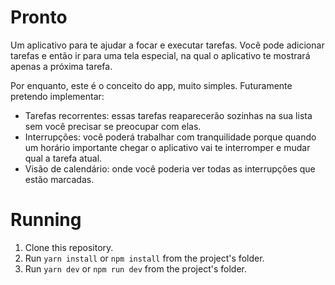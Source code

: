 # Pronto

Um aplicativo para te ajudar a focar e executar tarefas. Você pode adicionar
tarefas e então ir para uma tela especial, na qual o aplicativo te mostrará
apenas a próxima tarefa.

Por enquanto, este é o conceito do app, muito simples. Futuramente pretendo
implementar:

- Tarefas recorrentes: essas tarefas reaparecerão sozinhas na sua lista sem
  você precisar se preocupar com elas.
- Interrupções: você poderá trabalhar com tranquilidade porque quando um horário
  importante chegar o aplicativo vai te interromper e mudar qual a tarefa atual.
- Visão de calendário: onde você poderia ver todas as interrupções que estão
  marcadas.

# Running

1. Clone this repository.
2. Run `yarn install` or `npm install` from the project's folder.
3. Run `yarn dev` or `npm run dev` from the project's folder.
